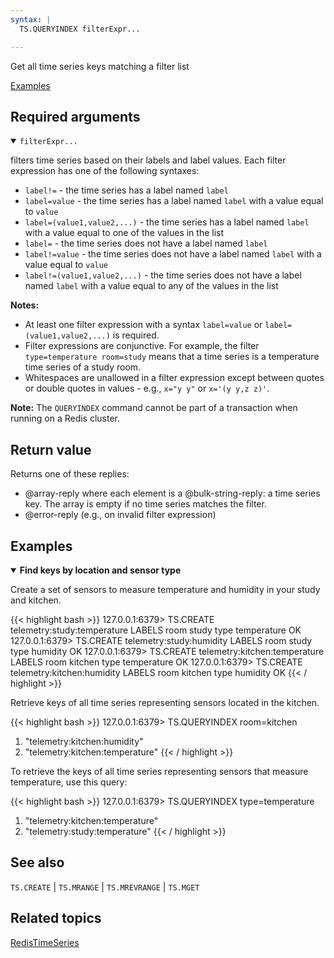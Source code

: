 ```yaml
---
syntax: |
  TS.QUERYINDEX filterExpr...

---
```


Get all time series keys matching a filter list

[Examples](#examples)

## Required arguments

<details open>
<summary><code>filterExpr...</code></summary>

filters time series based on their labels and label values. Each filter expression has one of the following syntaxes:

  - `label!=` - the time series has a label named `label`
  - `label=value` - the time series has a label named `label` with a value equal to `value`
  - `label=(value1,value2,...)` - the time series has a label named `label` with a value equal to one of the values in the list
  - `label=` - the time series does not have a label named `label`
  - `label!=value` - the time series does not have a label named `label` with a value equal to `value`
  - `label!=(value1,value2,...)` - the time series does not have a label named `label` with a value equal to any of the values in the list

  <note><b>Notes:</b>
   - At least one filter expression with a syntax `label=value` or `label=(value1,value2,...)` is required.
   - Filter expressions are conjunctive. For example, the filter `type=temperature room=study` means that a time series is a temperature time series of a study room.
   - Whitespaces are unallowed in a filter expression except between quotes or double quotes in values - e.g., `x="y y"` or `x='(y y,z z)'`.
   </note>
</details>

<note><b>Note:</b> The `QUERYINDEX` command cannot be part of a transaction when running on a Redis cluster.</note>

## Return value

Returns one of these replies:

- @array-reply where each element is a @bulk-string-reply: a time series key. The array is empty if no time series matches the filter.
- @error-reply (e.g., on invalid filter expression)

## Examples

<details open>
<summary><b>Find keys by location and sensor type</b></summary>

Create a set of sensors to measure temperature and humidity in your study and kitchen.

{{< highlight bash >}}
127.0.0.1:6379> TS.CREATE telemetry:study:temperature LABELS room study type temperature
OK
127.0.0.1:6379> TS.CREATE telemetry:study:humidity LABELS room study type humidity
OK
127.0.0.1:6379> TS.CREATE telemetry:kitchen:temperature LABELS room kitchen type temperature
OK
127.0.0.1:6379> TS.CREATE telemetry:kitchen:humidity LABELS room kitchen type humidity
OK
{{< / highlight >}}

Retrieve keys of all time series representing sensors located in the kitchen. 

{{< highlight bash >}}
127.0.0.1:6379> TS.QUERYINDEX room=kitchen
1) "telemetry:kitchen:humidity"
2) "telemetry:kitchen:temperature"
{{< / highlight >}}

To retrieve the keys of all time series representing sensors that measure temperature, use this query:

{{< highlight bash >}}
127.0.0.1:6379> TS.QUERYINDEX type=temperature
1) "telemetry:kitchen:temperature"
2) "telemetry:study:temperature"
{{< / highlight >}}
</details>

## See also

`TS.CREATE` | `TS.MRANGE` | `TS.MREVRANGE` | `TS.MGET`

## Related topics

[RedisTimeSeries](/docs/stack/timeseries)
